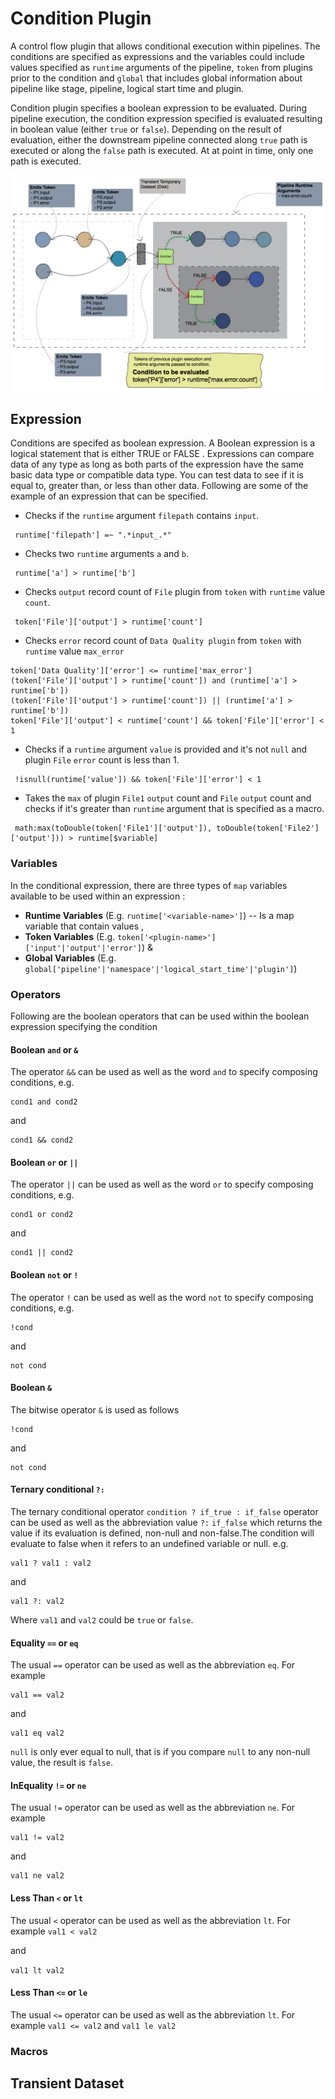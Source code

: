 # Condition Plugin

A control flow plugin that allows conditional execution within pipelines. The conditions are specified as expressions and the variables could include values specified as `runtime` arguments of the pipeline, `token` from plugins prior to the condition  and `global` that includes global information about pipeline like stage, pipeline, logical start time and plugin.

Condition plugin specifies a boolean expression to be evaluated. During pipeline execution, the condition expression specified is evaluated resulting in boolean value (either `true` or `false`). Depending on the result of evaluation, either the downstream pipeline connected along `true` path is executed or along the `false` path is executed. At at point in time, only one path is executed. 

<img src="docs/condition-plugin.png">

## Expression

Conditions are specifed as boolean expression. A Boolean expression is a logical statement that is either TRUE or FALSE . Expressions can compare data of any type as long as both parts of the expression have the same basic data type or compatible data type. You can test data to see if it is equal to, greater than, or less than other data. Following are some of the example of an expression that can be specified. 

* Checks if the `runtime` argument `filepath` contains `input`.
```
 runtime['filepath'] =~ ".*input_.*"
```

* Checks two `runtime` arguments `a` and `b`.
```
 runtime['a'] > runtime['b']
```

* Checks `output` record count of `File` plugin from `token` with `runtime` value `count`.
```
 token['File']['output'] > runtime['count']
```

* Checks `error` record count of `Data Quality plugin` from `token` with `runtime` value `max_error`
```
token['Data Quality']['error'] <= runtime['max_error']
(token['File']['output'] > runtime['count']) and (runtime['a'] > runtime['b'])
(token['File']['output'] > runtime['count']) || (runtime['a'] > runtime['b'])
token['File']['output'] < runtime['count'] && token['File']['error'] < 1
```

* Checks if a `runtime` argument `value` is provided and it's not `null` and plugin `File` `error` count is less than 1. 
```
 !isnull(runtime['value']) && token['File']['error'] < 1
```

* Takes the `max` of plugin `File1` `output` count and `File` `output` count and checks if it's greater than `runtime` argument that is specified as a macro. 
```
 math:max(toDouble(token['File1']['output']), toDouble(token['File2']['output'])) > runtime[$variable]
```

### Variables

In the conditional expression, there are three types of `map` variables available to be used within an expression :

* **Runtime Variables** (E.g. `runtime['<variable-name>']`) -- Is a map variable that contain values  ,
* **Token Variables** (E.g. `token['<plugin-name>']['input'|'output'|'error']`) & 
* **Global Variables** (E.g. `global['pipeline'|'namespace'|'logical_start_time'|'plugin']`)

### Operators

Following are the boolean operators that can be used within the boolean expression specifying the condition

#### Boolean `and` or `&`
The operator `&&` can be used as well as the word `and` to specify composing conditions, e.g.
```
cond1 and cond2
```
and
```
cond1 && cond2
```

#### Boolean `or` or `||`

The operator `||` can be used as well as the word `or` to specify composing conditions, e.g.
```
cond1 or cond2
```
and
```
cond1 || cond2
```

#### Boolean `not` or `!`

The operator `!` can be used as well as the word `not` to specify composing conditions, e.g.
```
!cond
```
and
```
not cond
```

#### Boolean `&`

The bitwise operator `&` is used as follows
```
!cond
```
and
```
not cond
```

#### Ternary conditional `?:`	

The ternary conditional operator `condition ? if_true : if_false` operator can be used as well as the abbreviation value `?:` `if_false` which returns the value if its evaluation is defined, non-null and non-false.The condition will evaluate to false when it refers to an undefined variable or null. e.g.

```
val1 ? val1 : val2
```
and

```
val1 ?: val2 
```

Where `val1` and `val2` could be `true` or `false`.

#### Equality `==` or `eq`

The usual `==` operator can be used as well as the abbreviation `eq`. For example
```
val1 == val2
```
and
```
val1 eq val2
```

`null` is only ever equal to null, that is if you compare `null` to any non-null value, the result is `false`.

#### InEquality `!=` or `ne`

The usual `!=` operator can be used as well as the abbreviation `ne`. For example
```
val1 != val2
```
and
```
val1 ne val2
```

#### Less Than `<` or `lt`

The usual `<` operator can be used as well as the abbreviation `lt`. For example
```val1 < val2```

and

```val1 lt val2```

#### Less Than `<=` or `le`

The usual `<=` operator can be used as well as the abbreviation `lt`. For example
```val1 <= val2```
and
```val1 le val2```

### Macros

## Transient Dataset

